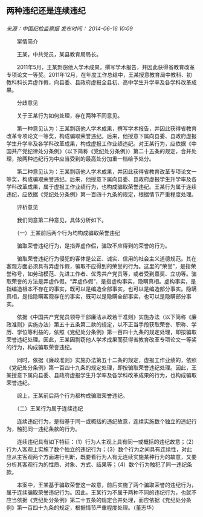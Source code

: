 ## 两种违纪还是连续违纪

### 

_来源：中国纪检监察报_ _发布时间： 2014-06-16 10:09_

　　案情简介

　　王某，中共党员，某县教育局局长。

　　2011年5月，王某剽窃他人学术成果，撰写学术报告，并因此获得省教育改革专项论文一等奖。2011年12月，在年度工作总结中，王某授意教育局中教科、初教科科长弄虚作假，向县委、县政府虚报全县初、高中学生升学率及各学科改革成果。

　　分歧意见

　　关于王某行为如何处理，存在两种不同意见。

　　第一种意见认为：王某剽窃他人学术成果，撰写学术报告，并因此获得省教育改革专项论文一等奖，构成骗取荣誉违纪。后来，他授意下属向县委、县政府虚报学生升学率及各学科改革成果，构成虚报工作业绩违纪。对王某行为，应依据《中国共产党纪律处分条例》（以下简称《党纪处分条例》）第二十五条的规定，合并处理，按两种违纪行为中应当受到的最高处分加重一档给予处分。

　　第二种意见认为：王某剽窃他人学术成果，并因此获得省教育改革专项论文一等奖，构成骗取荣誉违纪。后来，他授意下属向县委、县政府虚报学生升学率及各学科改革成果，属于虚报工作业绩行为，也构成骗取荣誉违纪。王某行为属于连续违纪，应依据《党纪处分条例》第一百四十九条的规定，根据情节严重程度处理。

　　评析意见

　　我们同意第二种意见，具体分析如下。

　　（一）王某前后两个行为均构成骗取荣誉违纪

　　骗取荣誉违纪行为，是指弄虚作假，骗取不应得到的荣誉的行为。

　　骗取荣誉违纪行为侵犯的客体是公正、诚实、信用的社会主义道德规范。其在客观方面必须具有弄虚作假，骗取不应得到的荣誉的行为。这里的“荣誉”，是指荣誉称号，如劳动模范、先进工作者、优秀共产党员等，或者受到嘉奖、立功等。骗取荣誉的方法是弄虚作假。“弄虚作假”，是指虚构事实，隐瞒真相。虚构事实，是指编造根本不存在的事实，既可以是编造全部事实，也可以是编造部分事实。隐瞒真相，是指隐瞒客观存在的事实，既可以是隐瞒全部事实，也可以是隐瞒部分事实。

　　依据《中国共产党党员领导干部廉洁从政若干准则》实施办法（以下简称《廉政准则》实施办法）第五十五条第二款的规定，以不正当手段获取荣誉、职称、学历、学位等利益的，依照《党纪处分条例》第一百四十九条的规定处理，即按骗取荣誉违纪处理。因此，王某因剽窃他人学术成果而获得省教育改革专项论文一等奖的行为，构成骗取荣誉违纪。

　　同时，依据《廉政准则》实施办法第五十二条的规定，虚报工作业绩的，依照《党纪处分条例》第一百四十九条的规定处理，即按骗取荣誉违纪处理。因此，王某授意下属向县委、县政府虚报学生升学率及各学科改革成果的行为，也构成骗取荣誉违纪。

　　综上，王某前后两个行为都构成骗取荣誉违纪。

　　（二）王某行为属于连续违纪

　　连续违纪行为，是指基于同一或概括的违纪故意，连续实施数个独立的违纪行为，触犯同一违纪条款的行为。

　　连续违纪具有如下特征：（1）行为人主观上具有同一或概括的违纪故意；（2）行为人客观上实施了数个独立的违纪行为；（3）数个行为之间具有连续性，对此应从主客观两个方面进行判断，既要看行为人有无连续实施某种行为的故意，又要分析其客观行为的性质、对象、方式、结果等；（4）数个行为触犯了同一违纪条款。

　　本案中，王某基于骗取荣誉这一故意，前后实施了两个骗取荣誉的违纪行为，属于连续骗取荣誉违纪行为。因此，王某行为不属于两种不同的违纪行为，也就不应当依据《党纪处分条例》第二十五条的规定合并处理，而应依据《党纪处分条例》第一百四十九条的规定，根据情节严重程度处理。（董志华）